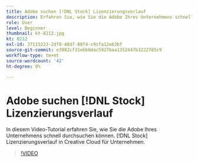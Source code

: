 ```yaml
---
title: Adobe suchen [!DNL Stock] Lizenzierungsverlauf
description: Erfahren Sie, wie Sie die Adobe Ihres Unternehmens schnell durchsuchen können [!DNL Stock] Lizenzierungsverlauf im Creative Cloud für Unternehmen
role: User
level: Beginner
thumbnail: kt-8212.jpg
kt: 8212
exl-id: 37115223-2df8-40d7-88f4-c9cfa12e63bf
source-git-commit: e3982cf31ebb0dac5927baa1352447b3222785c9
workflow-type: tm+mt
source-wordcount: '42'
ht-degree: 0%

---
```


# Adobe suchen [!DNL Stock] Lizenzierungsverlauf

In diesem Video-Tutorial erfahren Sie, wie Sie die Adobe Ihres Unternehmens schnell durchsuchen können. [!DNL Stock] Lizenzierungsverlauf in Creative Cloud für Unternehmen.

>[!VIDEO](https://video.tv.adobe.com/v/335327?hidetitle=true)
